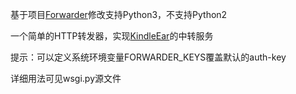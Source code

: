 基于项目[Forwarder](https://github.com/seff/forwarder)修改支持Python3，不支持Python2

一个简单的HTTP转发器，实现[KindleEar](https://github.com/cdhigh/KindleEar)的中转服务

提示：可以定义系统环境变量FORWARDER_KEYS覆盖默认的auth-key

详细用法可见wsgi.py源文件